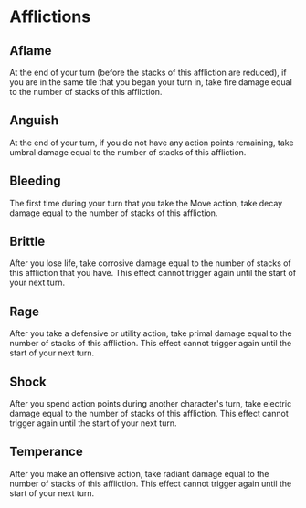 # Afflictions

## Aflame

At the end of your turn (before the stacks of this affliction are reduced), if you are in the same tile that you began your turn in, take fire damage equal to the number of stacks of this affliction.

## Anguish

At the end of your turn, if you do not have any action points remaining, take umbral damage equal to the number of stacks of this affliction.

## Bleeding

The first time during your turn that you take the Move action, take decay damage equal to the number of stacks of this affliction.

## Brittle

After you lose life, take corrosive damage equal to the number of stacks of this affliction that you have.
This effect cannot trigger again until the start of your next turn.

## Rage

After you take a defensive or utility action, take primal damage equal to the number of stacks of this affliction.
This effect cannot trigger again until the start of your next turn.

## Shock

After you spend action points during another character's turn, take electric damage equal to the number of stacks of this affliction.
This effect cannot trigger again until the start of your next turn.

## Temperance

After you make an offensive action, take radiant damage equal to the number of stacks of this affliction.
This effect cannot trigger again until the start of your next turn.
